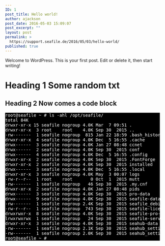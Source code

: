 ```yaml
---
ID: 1
post_title: Hello world!
author: ajackson
post_date: 2016-05-03 15:09:07
post_excerpt: ""
layout: post
permalink: >
  https://support.seafile.de/2016/05/03/hello-world/
published: true
---
```

Welcome to WordPress. This is your first post. Edit or delete it, then start writing!

# Heading 1 Some random txt

## Heading 2 Now comes a code block

<pre style="background-color: black;color: white">root@seafile ~ # ls -ahl /opt/seafile/
total 84K
drwxr-xr-x 15 seafile nogroup 4.0K Mar  7 09:51 .
drwxr-xr-x  3 root    root    4.0K Sep 30  2015 ..
-rw-------  1 seafile nogroup  815 Jan 22 18:59 .bash_history
drwxr-xr-x  4 seafile nogroup 4.0K Dec  5 16:55 .cache
drwx------  3 seafile nogroup 4.0K Jan 27 08:48 ccnet
drwx------  2 seafile nogroup 4.0K Sep 30  2015 conf
drwx------  4 seafile nogroup 4.0K Dec  5 16:55 .config
drwxr-xr-x  2 seafile nogroup 4.0K Sep 30  2015 .FontForge
drwxr-xr-x  2 seafile nogroup 4.0K Sep 30  2015 installed
drwx------  3 seafile nogroup 4.0K Dec  5 16:55 .local
drwxr-xr-x  3 seafile nogroup 4.0K May  3 00:07 logs
-rw-r--r--  1 root    root       0 Oct  1  2015 mutt
-rw-------  1 seafile nogroup   46 Sep 30  2015 .my.cnf
drwxr-xr-x  2 seafile nogroup 4.0K Jan 27 08:48 pids
drwx------  3 seafile nogroup 4.0K Sep 30  2015 pro-data
drwx------  9 seafile nogroup 4.0K Sep 30  2015 seafile-data
-rw-------  1 seafile nogroup 2.4K Sep 30  2015 seafile_debian_report.log
-rw-r--r--  1 seafile nogroup  743 Sep 30  2015 seafile-license.txt
drwxrwxr-x  8 seafile nogroup 4.0K Sep 30  2015 seafile-pro-server-4.3.4
lrwxrwxrwx  1 seafile nogroup   24 Sep 30  2015 seafile-server-latest -&gt; seafile-pro-server-4.3.4
drwxr-xr-x  3 seafile nogroup 4.0K Sep 30  2015 seahub-data
-rw-------  1 seafile nogroup 2.1K Sep 30  2015 seahub_settings.py
-rw-------  1 seafile nogroup 2.0K Sep 30  2015 seahub_settings.pyc
root@seafile ~ #
</pre>